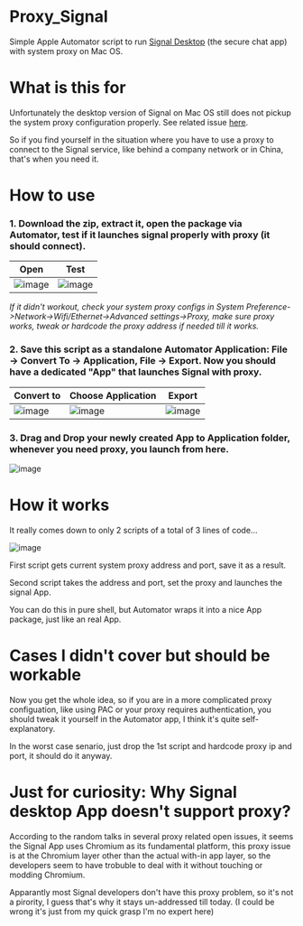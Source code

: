 # Proxy_Signal
Simple Apple Automator script to run [Signal Desktop](https://github.com/signalapp/Signal-Desktop) (the secure chat app) with system proxy on Mac OS.

# What is this for
Unfortunately the desktop version of Signal on Mac OS still does not pickup the system proxy configuration properly. See related issue [here](https://github.com/signalapp/Signal-Desktop/issues/1632).

So if you find yourself in the situation where you have to use a proxy to connect to the Signal service, like behind a company network or in China, that's when you need it.

# How to use
### 1. Download the zip, extract it, open the package via Automator, test if it launches signal properly with proxy (it should connect).

| Open | Test |
| ---- | ---- |
| ![image](https://user-images.githubusercontent.com/24445006/132814474-3f831732-7251-4ad4-98f6-6287a59c741a.png) | ![image](https://user-images.githubusercontent.com/24445006/132816473-cd206a59-5a5e-4e10-b070-0e88f0150f3a.png)


_If it didn't workout, check your system proxy configs in System Preference->Network->Wifi/Ethernet->Advanced settings->Proxy, make sure proxy works, tweak or hardcode the proxy address if needed till it works._
 
 
### 2. Save this script as a standalone Automator Application: **File -> Convert To -> Application**, **File -> Export**. Now you should have a dedicated "App" that launches Signal with proxy.

| Convert to | Choose Application | Export |
| ---- | ---- | -----|
| ![image](https://user-images.githubusercontent.com/24445006/132814571-953e042d-f2a3-4161-add4-313e12c55125.png) | ![image](https://user-images.githubusercontent.com/24445006/132814592-755fc4fb-97fe-4110-a841-6beec49dc385.png) | ![image](https://user-images.githubusercontent.com/24445006/132816191-375fc554-6e6b-475d-8f25-4fc82b3e45bc.png)



### 3. Drag and Drop your newly created App to Application folder, whenever you need proxy, you launch from here.
![image](https://user-images.githubusercontent.com/24445006/132814662-1e970c31-7712-463f-b05d-f2e43a21f8e0.png)


# How it works
It really comes down to only 2 scripts of a total of 3 lines of code...

![image](https://user-images.githubusercontent.com/24445006/132812545-74ee3566-92f9-4a56-a1a1-49ea4a605307.png)


First script gets current system proxy address and port, save it as a result.

Second script takes the address and port, set the proxy and launches the signal App.

You can do this in pure shell, but Automator wraps it into a nice App package, just like an real App.


# Cases I didn't cover but should be workable
Now you get the whole idea, so if you are in a more complicated proxy configuation, like using PAC or your proxy requires authentication, you should tweak it yourself in the Automator app, I think it's quite self-explanatory. 

In the worst case senario, just drop the 1st script and hardcode proxy ip and port, it should do it anyway.


# Just for curiosity: Why Signal desktop App doesn't support proxy?
According to the random talks in several proxy related open issues, it seems the Signal App uses Chromium as its fundamental platform, this proxy issue is at the Chromium layer other than the actual with-in app layer, so the developers seem to have trobuble to deal with it without touching or modding Chromium. 

Apparantly most Signal developers don't have this proxy problem, so it's not a pirority, I guess that's why it stays un-addressed till today. (I could be wrong it's just from my quick grasp I'm no expert here)
